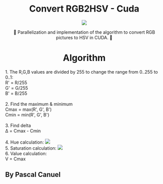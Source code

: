 <h1 align="center">Convert RGB2HSV - Cuda</h1> 
<p align="center">
<img src="https://img.shields.io/badge/License-MIT-blue.svg">
</p>

<p align="center">🌈 Parallelization and implementation of the algorithm to convert RGB pictures to HSV in CUDA. 🌈 </p>

<h1 align="center">Algorithm</h1> 
1. The R,G,B values are divided by 255 to change the range from 0..255 to 0..1:<br>
R' = R/255<br>
G' = G/255<br> 
B' = B/255<br><br>  
2. Find the maximum & minimum<br>
Cmax = max(R', G', B')<br>
Cmin = min(R', G', B')<br><br>
3. Find delta<br>
Δ = Cmax - Cmin<br><br>
4. Hue calculation:
<img src="https://www.rapidtables.com/convert/color/rgb-to-hsv/hue-calc2.gif"/><br>
5. Saturation calculation:
<img src="https://www.rapidtables.com/convert/color/rgb-to-hsv/sat-calc.gif"/><br>
6. Value calculation:<br>
V = Cmax

## By Pascal Canuel
